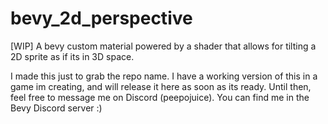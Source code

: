# bevy_2d_perspective
[WIP] A bevy custom material powered by a shader that allows for tilting a 2D sprite as if its in 3D space.

I made this just to grab the repo name. I have a working version of this in a game im creating, and will release it here as soon as its ready. Until then, feel free to message me on Discord (peepojuice). You can find me in the Bevy Discord server :)
